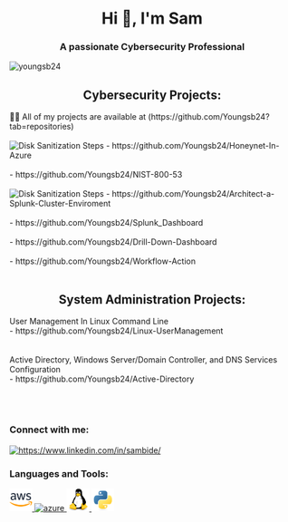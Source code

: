 <h1 align="center">Hi 👋, I'm Sam</h1>
<h3 align="center">A passionate Cybersecurity Professional</h3>

<p align="left"> <img src="https://komarev.com/ghpvc/?username=youngsb24&label=Profile%20views&color=0e75b6&style=flat" alt="youngsb24" /> </p>

<h2 align="center">Cybersecurity Projects:</h2>
 👨‍💻 All of my projects are available at (https://github.com/Youngsb24?tab=repositories)
 <br>
 </br>

<img src="https://imgur.com/5EMXm7Z.png" height="30%" width="30%" alt="Disk Sanitization Steps"/>
- https://github.com/Youngsb24/Honeynet-In-Azure
<br> </br>
- https://github.com/Youngsb24/NIST-800-53
  <br></br>

<img src="https://imgur.com/dIYbTJ4.png" height="25%" width="25%" alt="Disk Sanitization Steps"/>
- https://github.com/Youngsb24/Architect-a-Splunk-Cluster-Enviroment
  <br></br>
- https://github.com/Youngsb24/Splunk_Dashboard
  <br></br>
- https://github.com/Youngsb24/Drill-Down-Dashboard
  <br></br>
- https://github.com/Youngsb24/Workflow-Action
  <br></br>

<h2 align="center">System Administration Projects:</h2>
User Management In Linux Command Line
<br>- https://github.com/Youngsb24/Linux-UserManagement</br><br></br>
Active Directory, Windows Server/Domain Controller, and DNS Services Configuration<br>- https://github.com/Youngsb24/Active-Directory</br>

<br></br>
<h3 align="left">Connect with me:</h3>
<p align="left">
<a href="https://linkedin.com/in/https://www.linkedin.com/in/sambide/" target="blank"><img align="center" src="https://raw.githubusercontent.com/rahuldkjain/github-profile-readme-generator/master/src/images/icons/Social/linked-in-alt.svg" alt="https://www.linkedin.com/in/sambide/" height="30" width="40" /></a>
</p>

<h3 align="left">Languages and Tools:</h3>
<p align="left"> <a href="https://aws.amazon.com" target="_blank" rel="noreferrer"> <img src="https://raw.githubusercontent.com/devicons/devicon/master/icons/amazonwebservices/amazonwebservices-original-wordmark.svg" alt="aws" width="40" height="40"/> </a> <a href="https://azure.microsoft.com/en-in/" target="_blank" rel="noreferrer"> <img src="https://www.vectorlogo.zone/logos/microsoft_azure/microsoft_azure-icon.svg" alt="azure" width="40" height="40"/> </a> <a href="https://www.linux.org/" target="_blank" rel="noreferrer"> <img src="https://raw.githubusercontent.com/devicons/devicon/master/icons/linux/linux-original.svg" alt="linux" width="40" height="40"/> </a> <a href="https://www.python.org" target="_blank" rel="noreferrer"> <img src="https://raw.githubusercontent.com/devicons/devicon/master/icons/python/python-original.svg" alt="python" width="40" height="40"/> </a> </p>
